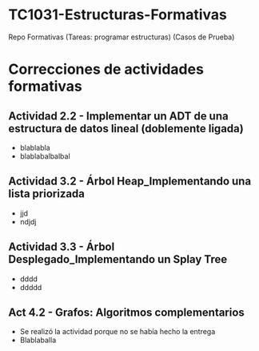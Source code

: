 TC1031-Estructuras-Formativas
===
Repo Formativas (Tareas: programar estructuras) (Casos de Prueba)

Correcciones de actividades formativas
===

## Actividad 2.2 - Implementar un ADT de una estructura de datos lineal (doblemente ligada) ##

- blablabla
- blablabalbalbal

## Actividad 3.2 - Árbol Heap_Implementando una lista priorizada ##

- jjd
- ndjdj

## Actividad 3.3 - Árbol Desplegado_Implementando un Splay Tree ##

- dddd
- ddddd

## Act 4.2 - Grafos: Algoritmos complementarios ##

- Se realizó la actividad porque no se había hecho la entrega
- Blablaballa
